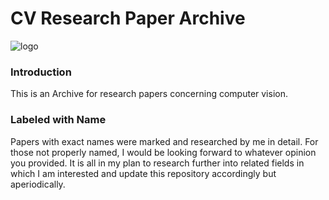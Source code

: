 # CV Research Paper Archive

![logo](https://github.com/ChenZhouUC/CV_ResearchPaperArchive/tree/master/assets/CV_concept.jpeg)

### Introduction

This is an Archive for research papers concerning computer vision.

### Labeled with Name

Papers with exact names were marked and researched by me in detail. For those not properly named, I would be looking forward to whatever opinion you provided. It is all in my plan to research further into related fields in which I am interested and update this repository accordingly but aperiodically. 

